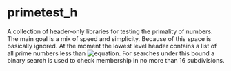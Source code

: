 # primetest_h
A collection of header-only libraries for testing the primality of numbers. The main goal is a mix of speed and simplicity.
Because of this space is basically ignored.
At the moment the lowest level header contains a list of all prime numbers less than ![equation](http://latex.codecogs.com/svg.latex?2^{16}).
For searches under this bound a binary search is used to check membership in no more than 16 subdivisions.
